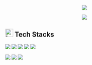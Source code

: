 <!-- header -->
<p align = 'center'>
<img src ="https://capsule-render.vercel.app/api?type=waving&height=300&color=21CCDB&text=Welcome%20to%20my%20Github!&section=header&reversal=false&fontSize=70&fontAlign=50&animation=fadeIn&descAlignY=61&descAlign=53&fontColor=FFFFFF&fontAlignY=45">
</p>

<!-- badge -->
<p align = 'center'>
  <!-- gmail -->
  <img src = "https://img.shields.io/badge/hslee3786@gmail.com-EA4335?style=flat-square&logo=gmail&logoColor=white"/>
</p>

<!-- 기술 스택 -->
## <img width="25" height="25" alt="image" src="https://github.com/user-attachments/assets/2829a396-e613-4982-a7e4-be6cfa9dbd89"> Tech Stacks
<p>
<img src="https://img.shields.io/badge/Verilog-6857F7?style=flat-square&logo=verilog&logoColor=white"/>
<img src="https://img.shields.io/badge/SystemVerilog-1F0A8A?style=flat-square&logo=verilog&logoColor=white"/>
<img src="https://img.shields.io/badge/Python-3776AB?style=flat-square&logo=python&logoColor=white"/>
<img src="https://img.shields.io/badge/C-82DBFA?style=flat-square&logo=C&logoColor=white"/>
<img src="https://img.shields.io/badge/Matlab-D45B15?style=flat-square&logo=matlab&logoColor=white"/>
</p>
<p>
<img src="https://img.shields.io/badge/Git-F05032?style=flat-square&logo=git&logoColor=white"/>
<img src="https://img.shields.io/badge/GitHub-181717?style=flat-square&logo=github&logoColor=white"/>
<img src="https://img.shields.io/badge/Notion-000000?style=flat-square&logo=notion&logoColor=white"/>
</p>
